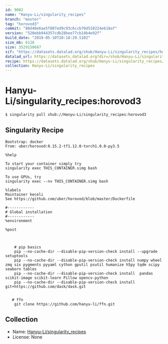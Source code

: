 ```yaml
---
id: 9002
name: "Hanyu-Li/singularity_recipes"
branch: "master"
tag: "horovod3"
commit: "88d48e6ae5f807ed9c93c6ccb70d510224eb18af"
version: "520ebb944357cdb28bee77cb14b4e92f"
build_date: "2019-05-10T20:18:29.510Z"
size_mb: 6128
size: 3529158687
sif: "https://datasets.datalad.org/shub/Hanyu-Li/singularity_recipes/horovod3/2019-05-10-88d48e6a-520ebb94/520ebb944357cdb28bee77cb14b4e92f.simg"
datalad_url: https://datasets.datalad.org?dir=/shub/Hanyu-Li/singularity_recipes/horovod3/2019-05-10-88d48e6a-520ebb94/
recipe: https://datasets.datalad.org/shub/Hanyu-Li/singularity_recipes/horovod3/2019-05-10-88d48e6a-520ebb94/Singularity
collection: Hanyu-Li/singularity_recipes
---
```


# Hanyu-Li/singularity_recipes:horovod3

```bash
$ singularity pull shub://Hanyu-Li/singularity_recipes:horovod3
```

## Singularity Recipe

```singularity
Bootstrap: docker
From: uber/horovod:0.15.2-tf1.12.0-torch1.0.0-py3.5 

%help

To start your container simply try
singularity exec THIS_CONTAINER.simg bash

To use GPUs, try
singularity exec --nv THIS_CONTAINER.simg bash

%labels
Maintainer keceli
See https://github.com/uber/horovod/blob/master/Dockerfile

#------------
# Global installation
#------------
%environment
    
%post
    
 

    # pip basics
    pip --no-cache-dir --disable-pip-version-check install --upgrade setuptools 
    pip --no-cache-dir --disable-pip-version-check install numpy wheel zmq six pygments pyyaml cython gputil psutil humanize h5py tqdm scipy seaborn tables
    pip --no-cache-dir --disable-pip-version-check install  pandas scikit-image scikit-learn Pillow opencv-python
    pip --no-cache-dir --disable-pip-version-check install git+https://github.com/dask/dask.git
    
  
   # ffn
    git clone https://github.com/hanyu-li/ffn.git
```

## Collection

 - Name: [Hanyu-Li/singularity_recipes](https://github.com/Hanyu-Li/singularity_recipes)
 - License: None

